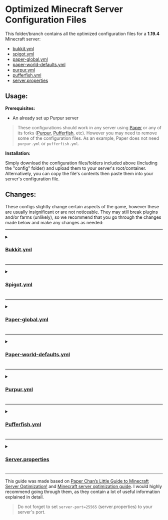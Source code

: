 # Optimized Minecraft Server Configuration Files
This folder/branch contains all the optimized configuration files for a **1.19.4** Minecraft server:
+ [bukkit.yml](https://raw.githubusercontent.com/Mocab/Optimized-configs/1.19/bukkit.yml)
+ [spigot.yml](https://raw.githubusercontent.com/Mocab/Optimized-configs/1.19/server.properties)
+ [paper-global.yml](https://raw.githubusercontent.com/Mocab/Optimized-configs/1.19/config/paper-global.yml)
+ [paper-world-defaults.yml](https://raw.githubusercontent.com/Mocab/Optimized-configs/1.19/config/paper-world-defaults.yml)
+ [purpur.yml](https://raw.githubusercontent.com/Mocab/Optimized-configs/1.19/purpur.yml)
+ [pufferfish.yml](https://raw.githubusercontent.com/Mocab/Optimized-configs/1.19/pufferfish.yml)
+ [server.properties](https://raw.githubusercontent.com/Mocab/Optimized-configs/1.19/server.properties)


## Usage:
**Prerequisites:**
+ An already set up Purpur server

> These configurations should work in any server using [Paper](https://papermc.io) or any of its forks ([Purpur](https://purpurmc.org), [Pufferfish](https://github.com/pufferfish-gg/Pufferfish), etc). However you may need to remove some of the configuration files. As an example, Paper does not need `purpur.yml` or `pufferfish.yml`.

**Installation:**

Simply download the configuration files/folders included above (Including the "config" folder) and upload them to your server's root/container.
Alternatively, you can copy the file's contents then paste them into your server's configuration file.

## Changes:
These configs slightly change certain aspects of the game, however these are usually insignificant or are not noticeable. They may still break plugins and/or farms (unlikely), so we recommend that you go through the changes made below and make any changes as needed:

---------------------------------------------------------------

<details>
<summary><h3><a href="https://github.com/Mocab/Optimized-configs/blob/1.19/bukkit.yml">Bukkit.yml</a><h3></summary>
<br>

**spawn-limits**

```diff
-  monsters: 70
-  animals: 10
-  water-animals: 5
-  water-ambient: 20
-  water-underground-creature: 5
-  axolotls: 5
-  ambient: 15
+  monsters: 35
+  animals: 10
+  water-animals: 5
+  water-ambient: 10
+  water-underground-creature: 3
+  axolotls: 5
+  ambient: 3
```

**ticks-per**

```diff
-  animal-spawns: 400
-  monster-spawns: 1
-  water-spawns: 1
-  water-ambient-spawns: 1
-  water-underground-creature-spawns: 1
-  axolotl-spawns: 1
-  ambient-spawns: 1
+  animal-spawns: 400
+  monster-spawns: 10
+  water-spawns: 400
+  water-ambient-spawns: 400
+  water-underground-creature-spawns: 400
+  axolotl-spawns: 400
+  ambient-spawns: 400
```

</details>

---------------------------------------------------------------

<details>
<summary><h3><a href="https://github.com/Mocab/Optimized-configs/blob/1.19/spigot.yml">Spigot.yml</a><h3></summary>
<br>

**moved-wrongly-threshold**

```diff
-  moved-wrongly-threshold: 0.0625
+  moved-wrongly-threshold: 1.0625
```

**moved-too-quickly-multiplier**

```diff
-  moved-too-quickly-multiplier: 10.0
+  moved-too-quickly-multiplier: 20.0
```

**merge-radius**

```diff
-      item: 2.5
-      exp: 3.0
+      item: 3.5
+      exp: 4.0
```

**mob-spawn-range**

```diff
-    mob-spawn-range: 8
+    mob-spawn-range: 6
```

**entity-activation-range**

```diff
-      animals: 32
-      monsters: 32
-      raiders: 48
-      misc: 16
-      water: 16
-      villagers: 32
-      flying-monsters: 32
+      animals: 28
+      monsters: 32
+      raiders: 48
+      misc: 12
+      water: 16
+      villagers: 24
+      flying-monsters: 32
```

**tick-inactive-villagers**

```diff
-      tick-inactive-villagers: true
+      tick-inactive-villagers: false
```

</details>

-----------------------------------------------

<details>
<summary><h3><a href="https://github.com/Mocab/Optimized-configs/blob/1.19/config/paper-global.yml">Paper-global.yml</a><h3></summary>
<br>

No changes have been made

</details>

-----------------------------------------------

<details>
<summary><h3><a href="https://github.com/Mocab/Optimized-configs/blob/1.19/config/paper-world-defaults.yml">Paper-world-defaults.yml</a><h3></summary>
<br>


**max-auto-save-chunks-per-tick**
```diff
- max-auto-save-chunks-per-tick: 24
+ max-auto-save-chunks-per-tick: 15
```

**prevent-moving-into-unloaded-chunks**

```diff
-    prevent-moving-into-unloaded-chunks: false
+    prevent-moving-into-unloaded-chunks: true
```

**entity-per-chunk-save-limit**

```diff
-    arrow: -1
-    ender_pearl: -1
-    experience_orb: -1
-    fireball: -1
-    small_fireball: -1
-    snowball: -1
+    area_effect_cloud: 8
+    arrow: 10
+    dragon_fireball: 3
+    egg: 10
+    ender_pearl: 5
+    experience_bottle: 3
+    experience_orb: 16
+    eye_of_ender: 5
+    fireball: 5
+    firework_rocket: 5
+    llama_spit: 3
+    potion: 8
+    shulker_bullet: 5
+    small_fireball: 5
+    snowball: 5
+    spectral_arrow: 10
+    trident: 10
+    wither_skull: 3
```

**max-auto-save-chunks-per-tick**

```diff
-    max-auto-save-chunks-per-tick: 24
+    max-auto-save-chunks-per-tick: 15
```

**max-entity-collisions**

```diff
-  max-entity-collisions: 8
+  max-entity-collisions: 6
```

**fix-climbing-bypassing-cramming-rule**

```diff
-    fix-climbing-bypassing-cramming-rule: false
+    fix-climbing-bypassing-cramming-rule: true
```

**armor-stands**

```diff
-    do-collision-entity-lookups: true
+    do-collision-entity-lookups: false
```

**alt-item-despawn-rate**

```diff
-      enabled: false
-      items:
-        cobblestone: 300
+      enabled: true
+      items:
+        netherrack: 600
+        sand: 600
+        red_sand: 600
+        gravel: 600
+        dirt: 600
+        grass: 600
+        pumpkin: 600
+        melon_slice: 600
+        kelp: 300
+        bamboo: 300
+        sugar_cane: 600
+        twisting_vines: 600
+        weeping_vines: 600
+        oak_leaves: 600
+        spruce_leaves: 600
+        birch_leaves: 600
+        jungle_leaves: 600
+        acacia_leaves: 600
+        dark_oak_leaves: 600
+        mangrove_leaves: 600
+        diorite: 600
+        granite: 600
+        andesite: 600
+        scaffolding: 900
+        wheat_seeds: 300
+	     melon_seeds: 300
+	     pumpkin_seeds: 300
+	     beetroot_seeds: 300
```

**non-player-arrow-despawn-rate**

```diff
-    creative-arrow-despawn-rate: default
+    creative-arrow-despawn-rate: 60
```

**despawn-ranges**

```diff
-      ambient:
-        hard: 128
-        soft: 32
-      axolotls:
-        hard: 128
-        soft: 32
-      creature:
-        hard: 128
-        soft: 32
-      misc:
-        hard: 128
-        soft: 32
-      monster:
-        hard: 128
-        soft: 32
-      underground_water_creature:
-        hard: 128
-        soft: 32
-      water_ambient:
-        hard: 64
-        soft: 32
-      water_creature:
-        hard: 128
-        soft: 32
+      ambient:
+        hard: 82
+        soft: 32
+      axolotls:
+        hard: 98
+        soft: 32
+      creature:
+        hard: 98
+        soft: 32
+      misc:
+        hard: 98
+        soft: 32
+      monster:
+        hard: 98
+        soft: 32
+      underground_water_creature:
+        hard: 82
+        soft: 32
+      water_ambient:
+        hard: 64
+        soft: 32
+      water_creature:
+        hard: 98
+        soft: 32
```

**optimize-explosions**

```diff
-    optimize-explosions: false
+    optimize-explosions: true
```

**redstone-implementation**

```diff
-  redstone-implementation: VANILLA
+  redstone-implementation: ALTERNATE_CURRENT
```

**update-pathfinding-on-block-update**

```diff
-    update-pathfinding-on-block-update: true
+    update-pathfinding-on-block-update: false
```

**keep-spawn-loaded**

```diff
-    keep-spawn-loaded: true
+    keep-spawn-loaded: false
```

**grass-spread**

```diff
-  grass-spread: 1
+  grass-spread: 4
```

**mob-spawner**

```diff
-  mob-spawner: 1
+  mob-spawner: 2
```

**villager**

```diff
-      secondarypoisensor: 40
+      secondarypoisensor: 80
```

</details>

----------------------------------------------------------

<details>
<summary><h3><a href="https://github.com/Mocab/Optimized-configs/blob/1.19/purpur.yml">Purpur.yml</a><h3></summary>
<br>

**use-alternate-keepalive**

```diff
-  use-alternate-keepalive: false
+  use-alternate-keepalive: true
```

</details>

------------------------------------------

<details>
<summary><h3><a href="https://github.com/Mocab/Optimized-configs/blob/1.19/pufferfish.yml">Pufferfish.yml</a><h3></summary>
<br>

**dab**
```diff
- enabled: false
+ enabled: true
```

**activation-dist-mod**

```diff
-  activation-dist-mod: 8
+  activation-dist-mod: 7
```

**max-loads-per-projectile**

```diff
-  max-loads-per-projectile: 10
+  max-loads-per-projectile: 8
```


</details>

-----------------------------------------------

<details>
<summary><h3><a href="https://github.com/Mocab/Optimized-configs/blob/1.19/server.properties">Server.properties</a><h3></summary>
<br>

**simulation-distance**

```diff
- simulation-distance=10
+ simulation-distance=6
```

</details>

----------------------------------------------------------------------

This guide was made based on [Paper Chan’s Little Guide to Minecraft Server Optimization!](https://eternity.community/index.php/paper-optimization/) and [Minecraft server optimization guide](https://github.com/YouHaveTrouble/minecraft-optimization). I would highly recommend going through them, as they contain a lot of useful information explained in detail.

> Do not forget to set `server-port=25565` (server.properties) to your server's port.
